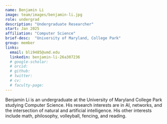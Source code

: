 ```yaml
---
name: Benjamin Li
image: team/images/benjamin-li.jpg
role: undergrad
description: "Undergraduate Researcher"
start: Jan 2025
affiliation: "Computer Science"
brief-desc:  "University of Maryland, College Park"
group: member
links:
  email: bli9485@umd.edu
  linkedin: benjamin-li-26a307236
  # google-scholar: 
  # orcid: 
  # github: 
  # twitter:   
  # cv: 
  # faculty-page: 
---
```

Benjamin Li is an undergraduate at the University of Maryland College Park studying Computer Science. His research interests are in AI, networks, and the intersection of natural and artificial intelligence. His other interests include math, philosophy, volleyball, fencing, and reading.